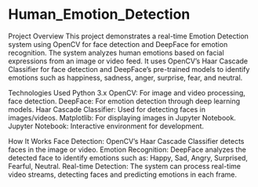 # Human_Emotion_Detection
Project Overview
This project demonstrates a real-time Emotion Detection system using OpenCV for face detection and DeepFace for emotion recognition. The system analyzes human emotions based on facial expressions from an image or video feed. It uses OpenCV’s Haar Cascade Classifier for face detection and DeepFace’s pre-trained models to identify emotions such as happiness, sadness, anger, surprise, fear, and neutral.

Technologies Used
Python 3.x
OpenCV: For image and video processing, face detection.
DeepFace: For emotion detection through deep learning models.
Haar Cascade Classifier: Used for detecting faces in images/videos.
Matplotlib: For displaying images in Jupyter Notebook.
Jupyter Notebook: Interactive environment for development.

How It Works
Face Detection: OpenCV’s Haar Cascade Classifier detects faces in the image or video.
Emotion Recognition: DeepFace analyzes the detected face to identify emotions such as:
Happy, Sad, Angry, Surprised, Fearful, Neutral.
Real-time Detection: The system can process real-time video streams, detecting faces and predicting emotions in each frame.

